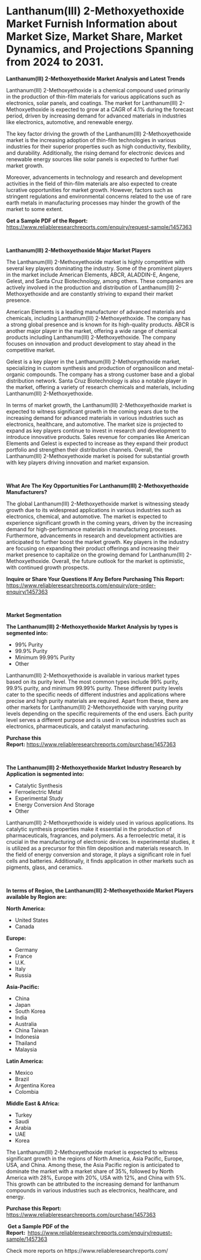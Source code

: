 <p><h1>Lanthanum(III) 2-Methoxyethoxide Market Furnish Information about Market Size, Market Share, Market Dynamics, and Projections Spanning from 2024 to 2031.</h1></p><p><strong>Lanthanum(III) 2-Methoxyethoxide Market Analysis and Latest Trends</strong></p>
<p><p>Lanthanum(III) 2-Methoxyethoxide is a chemical compound used primarily in the production of thin-film materials for various applications such as electronics, solar panels, and coatings. The market for Lanthanum(III) 2-Methoxyethoxide is expected to grow at a CAGR of 4.1% during the forecast period, driven by increasing demand for advanced materials in industries like electronics, automotive, and renewable energy.</p><p>The key factor driving the growth of the Lanthanum(III) 2-Methoxyethoxide market is the increasing adoption of thin-film technologies in various industries for their superior properties such as high conductivity, flexibility, and durability. Additionally, the rising demand for electronic devices and renewable energy sources like solar panels is expected to further fuel market growth.</p><p>Moreover, advancements in technology and research and development activities in the field of thin-film materials are also expected to create lucrative opportunities for market growth. However, factors such as stringent regulations and environmental concerns related to the use of rare earth metals in manufacturing processes may hinder the growth of the market to some extent.</p></p>
<p><strong>Get a Sample PDF of the Report:&nbsp;</strong> <a href="https://www.reliableresearchreports.com/enquiry/request-sample/1457363">https://www.reliableresearchreports.com/enquiry/request-sample/1457363</a></p>
<p>&nbsp;</p>
<p><strong>Lanthanum(III) 2-Methoxyethoxide Major Market Players</strong></p>
<p><p>The Lanthanum(III) 2-Methoxyethoxide market is highly competitive with several key players dominating the industry. Some of the prominent players in the market include American Elements, ABCR, ALADDIN-E, Angene, Gelest, and Santa Cruz Biotechnology, among others. These companies are actively involved in the production and distribution of Lanthanum(III) 2-Methoxyethoxide and are constantly striving to expand their market presence.</p><p>American Elements is a leading manufacturer of advanced materials and chemicals, including Lanthanum(III) 2-Methoxyethoxide. The company has a strong global presence and is known for its high-quality products. ABCR is another major player in the market, offering a wide range of chemical products including Lanthanum(III) 2-Methoxyethoxide. The company focuses on innovation and product development to stay ahead in the competitive market.</p><p>Gelest is a key player in the Lanthanum(III) 2-Methoxyethoxide market, specializing in custom synthesis and production of organosilicon and metal-organic compounds. The company has a strong customer base and a global distribution network. Santa Cruz Biotechnology is also a notable player in the market, offering a variety of research chemicals and materials, including Lanthanum(III) 2-Methoxyethoxide.</p><p>In terms of market growth, the Lanthanum(III) 2-Methoxyethoxide market is expected to witness significant growth in the coming years due to the increasing demand for advanced materials in various industries such as electronics, healthcare, and automotive. The market size is projected to expand as key players continue to invest in research and development to introduce innovative products. Sales revenue for companies like American Elements and Gelest is expected to increase as they expand their product portfolio and strengthen their distribution channels. Overall, the Lanthanum(III) 2-Methoxyethoxide market is poised for substantial growth with key players driving innovation and market expansion.</p></p>
<p>&nbsp;</p>
<p><strong>What Are The Key Opportunities For Lanthanum(III) 2-Methoxyethoxide Manufacturers?</strong></p>
<p><p>The global Lanthanum(III) 2-Methoxyethoxide market is witnessing steady growth due to its widespread applications in various industries such as electronics, chemical, and automotive. The market is expected to experience significant growth in the coming years, driven by the increasing demand for high-performance materials in manufacturing processes. Furthermore, advancements in research and development activities are anticipated to further boost the market growth. Key players in the industry are focusing on expanding their product offerings and increasing their market presence to capitalize on the growing demand for Lanthanum(III) 2-Methoxyethoxide. Overall, the future outlook for the market is optimistic, with continued growth prospects.</p></p>
<p><strong>Inquire or Share Your Questions If Any Before Purchasing This Report:</strong> <a href="https://www.reliableresearchreports.com/enquiry/pre-order-enquiry/1457363">https://www.reliableresearchreports.com/enquiry/pre-order-enquiry/1457363</a></p>
<p>&nbsp;</p>
<p><strong>Market Segmentation</strong></p>
<p><strong>The Lanthanum(III) 2-Methoxyethoxide Market Analysis by types is segmented into:</strong></p>
<p><ul><li>99% Purity</li><li>99.9% Purity</li><li>Minimum 99.99% Purity</li><li>Other</li></ul></p>
<p><p>Lanthanum(III) 2-Methoxyethoxide is available in various market types based on its purity level. The most common types include 99% purity, 99.9% purity, and minimum 99.99% purity. These different purity levels cater to the specific needs of different industries and applications where precise and high purity materials are required. Apart from these, there are other markets for Lanthanum(III) 2-Methoxyethoxide with varying purity levels depending on the specific requirements of the end users. Each purity level serves a different purpose and is used in various industries such as electronics, pharmaceuticals, and catalyst manufacturing.</p></p>
<p><strong>Purchase this Report:&nbsp;</strong><a href="https://www.reliableresearchreports.com/purchase/1457363">https://www.reliableresearchreports.com/purchase/1457363</a></p>
<p>&nbsp;</p>
<p><strong>The Lanthanum(III) 2-Methoxyethoxide Market Industry Research by Application is segmented into:</strong></p>
<p><ul><li>Catalytic Synthesis</li><li>Ferroelectric Metal</li><li>Experimental Study</li><li>Energy Conversion And Storage</li><li>Other</li></ul></p>
<p><p>Lanthanum(III) 2-Methoxyethoxide is widely used in various applications. Its catalytic synthesis properties make it essential in the production of pharmaceuticals, fragrances, and polymers. As a ferroelectric metal, it is crucial in the manufacturing of electronic devices. In experimental studies, it is utilized as a precursor for thin film deposition and materials research. In the field of energy conversion and storage, it plays a significant role in fuel cells and batteries. Additionally, it finds application in other markets such as pigments, glass, and ceramics.</p></p>
<p>&nbsp;</p>
<p><strong>In terms of Region, the Lanthanum(III) 2-Methoxyethoxide Market Players available by Region are:</strong></p>
<p>
    <p> <strong> North America: </strong>
        <ul>
            <li>United States</li>
            <li>Canada</li>
        </ul>
        </p> 
    <p> <strong> Europe: </strong>
        <ul>
            <li>Germany</li>
            <li>France</li>
            <li>U.K.</li>
            <li>Italy</li>
            <li>Russia</li>
        </ul>
        </p> 
    <p> <strong> Asia-Pacific: </strong>
        <ul>
            <li>China</li>
            <li>Japan</li>
            <li>South Korea</li>
            <li>India</li>
            <li>Australia</li>
            <li>China Taiwan</li>
            <li>Indonesia</li>
            <li>Thailand</li>
            <li>Malaysia</li>
        </ul>
        </p> 
    <p> <strong> Latin America: </strong>
        <ul>
            <li>Mexico</li>
            <li>Brazil</li>
            <li>Argentina Korea</li>
            <li>Colombia</li>
        </ul>
        </p> 
    <p> <strong> Middle East & Africa: </strong>
        <ul>
            <li>Turkey</li>
            <li>Saudi</li>
            <li>Arabia</li>
            <li>UAE</li>
            <li>Korea</li>
        </ul>
    </p>
    </p>
<p><p>The Lanthanum(III) 2-Methoxyethoxide market is expected to witness significant growth in the regions of North America, Asia Pacific, Europe, USA, and China. Among these, the Asia Pacific region is anticipated to dominate the market with a market share of 35%, followed by North America with 28%, Europe with 20%, USA with 12%, and China with 5%. This growth can be attributed to the increasing demand for lanthanum compounds in various industries such as electronics, healthcare, and energy.</p></p>
<p><strong>Purchase this Report: </strong><a href="https://www.reliableresearchreports.com/purchase/1457363">https://www.reliableresearchreports.com/purchase/1457363</a></p>
<p>&nbsp;<strong>Get a Sample PDF of the Report:&nbsp;&nbsp;</strong><a href="https://www.reliableresearchreports.com/enquiry/request-sample/1457363">https://www.reliableresearchreports.com/enquiry/request-sample/1457363</a></p>
<p><strong></strong></p>
<p>Check more reports on https://www.reliableresearchreports.com/</p>